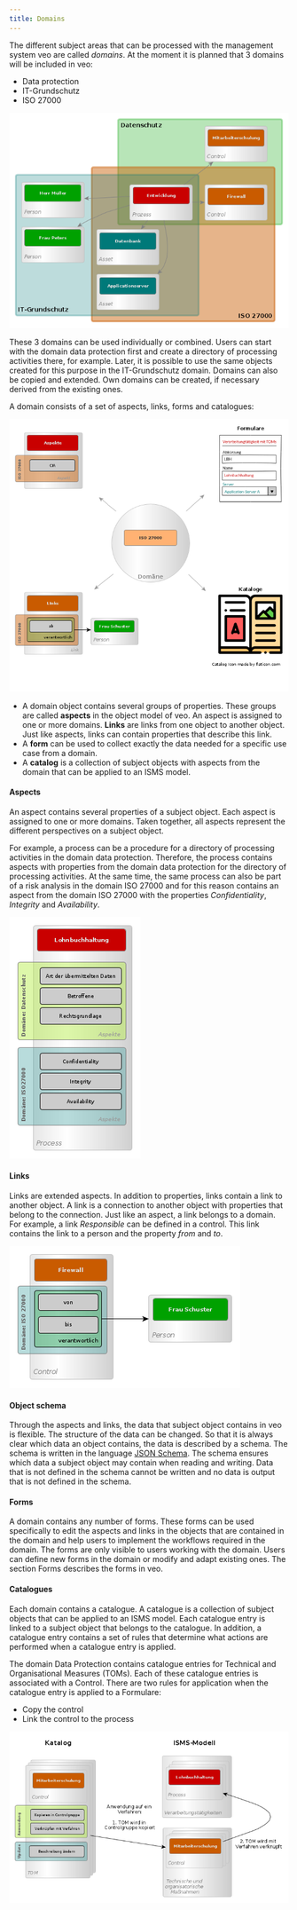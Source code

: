 ```yaml
---
title: Domains
---
```

The different subject areas that can be processed with the management system veo are called *domains*. At the moment it is planned that 3 domains will be included in veo:

* Data protection
* IT-Grundschutz
* ISO 27000

![veo-domains](./docs/4.object_model/media/veo-domains.png)

These 3 domains can be used individually or combined. Users can start with the domain data protection first and create a directory of processing activities there, for example.
Later, it is possible to use the same objects created for this purpose in the IT-Grundschutz domain. Domains can also be copied and extended. Own domains can be created, if necessary derived from the existing ones.

A domain consists of a set of aspects, links, forms and catalogues:

![veo-domaene](./docs/4.object_model/media/veo-domaene.png)

* A domain object contains several groups of properties. These groups are called **aspects** in the object model of veo. An aspect is assigned to one or more domains.
**Links** are links from one object to another object. Just like aspects, links can contain properties that describe this link.
* A **form** can be used to collect exactly the data needed for a specific use case from a domain.
* A **catalog** is a collection of subject objects with aspects from the domain that can be applied to an ISMS model.

#### Aspects

An aspect contains several properties of a subject object. Each aspect is assigned to one or more domains. Taken together, all aspects represent the different perspectives on a subject object.

For example, a process can be a procedure for a directory of processing activities in the domain data protection. Therefore, the process contains aspects with properties from the domain data protection for the directory of processing activities. At the same time, the same process can also be part of a risk analysis in the domain ISO 27000 and for this reason contains an aspect from the domain ISO 27000 with the properties *Confidentiality*, *Integrity* and *Availability*.

![veo-aspects](./docs/4.object_model/media/veo-aspekte.png)

#### Links

Links are extended aspects. In addition to properties, links contain a link to another object. A link is a connection to another object with properties that belong to the connection. Just like an aspect, a link belongs to a domain. For example, a link *Responsible* can be defined in a control. This link contains the link to a person and the property *from* and *to*.

![veo-links](./docs/4.object_model/media/veo-links.png)

#### Object schema

Through the aspects and links, the data that subject object contains in veo is flexible. The structure of the data can be changed. So that it is always clear which data an object contains, the data is described by a schema. The schema is written in the language [JSON Schema](https://json-schema.org/). The schema ensures which data a subject object may contain when reading and writing. Data that is not defined in the schema cannot be written and no data is output that is not defined in the schema.

#### Forms

A domain contains any number of forms. These forms can be used specifically to edit the aspects and links in the objects that are contained in the domain and help users to implement the workflows required in the domain. The forms are only visible to users working with the domain. Users can define new forms in the domain or modify and adapt existing ones. The section <DocsLink to=/object_model/forms>Forms</DocLink> describes the forms in veo.

#### Catalogues

Each domain contains a catalogue. A catalogue is a collection of subject objects that can be applied to an ISMS model. Each catalogue entry is linked to a subject object that belongs to the catalogue. In addition, a catalogue entry contains a set of rules that determine what actions are performed when a catalogue entry is applied.

The domain Data Protection contains catalogue entries for Technical and Organisational Measures (TOMs). Each of these catalogue entries is associated with a <DocsLink to="/object_model/objects#control">Control</DocsLink>. There are two rules for application when the catalogue entry is applied to a <DocsLink to="/object_model/objects#process">Formulare</DocsLink>:

* Copy the control
* Link the control to the process

![veo-catalogues](./docs/4.object_model/media/veo-kataloge.png)
